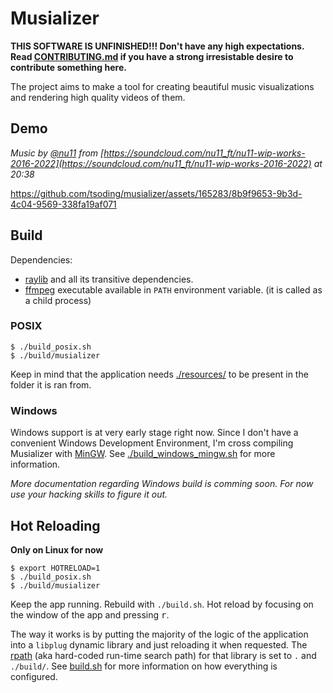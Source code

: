 # Musializer

**THIS SOFTWARE IS UNFINISHED!!! Don't have any high expectations. Read [CONTRIBUTING.md](CONTRIBUTING.md) if you have a strong irresistable desire to contribute something here.**

The project aims to make a tool for creating beautiful music visualizations and rendering high quality videos of them.

## Demo

*Music by [@nu11](https://soundcloud.com/nu11_ft) from [https://soundcloud.com/nu11_ft/nu11-wip-works-2016-2022](https://soundcloud.com/nu11_ft/nu11-wip-works-2016-2022) at 20:38*

https://github.com/tsoding/musializer/assets/165283/8b9f9653-9b3d-4c04-9569-338fa19af071

## Build

Dependencies:
- [raylib](https://www.raylib.com/) and all its transitive dependencies.
- [ffmpeg](https://ffmpeg.org/) executable available in `PATH` environment variable. (it is called as a child process)

### POSIX

```console
$ ./build_posix.sh
$ ./build/musializer
```

Keep in mind that the application needs [./resources/](./resources/) to be present in the folder it is ran from.

### Windows

Windows support is at very early stage right now. Since I don't have a convenient Windows Development Environment, I'm cross compiling Musializer with [MinGW](https://www.mingw-w64.org/). See [./build_windows_mingw.sh](./build_windows_mingw.sh) for more information.

*More documentation regarding Windows build is comming soon. For now use your hacking skills to figure it out.*

## Hot Reloading

**Only on Linux for now**

```console
$ export HOTRELOAD=1
$ ./build_posix.sh
$ ./build/musializer
```

Keep the app running. Rebuild with `./build.sh`. Hot reload by focusing on the window of the app and pressing <kbd>r</kbd>.

The way it works is by putting the majority of the logic of the application into a `libplug` dynamic library and just reloading it when requested. The [rpath](https://en.wikipedia.org/wiki/Rpath) (aka hard-coded run-time search path) for that library is set to `.` and `./build/`. See [build.sh](./build.sh) for more information on how everything is configured.
